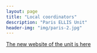```yaml
---
layout: page
title: "Local coordinators"
description: "Paris ELLIS Unit"
header-img: "img/paris-2.jpg"
---
```


[The new website of the unit is here](https://sites.google.com/view/ellis-paris/)
